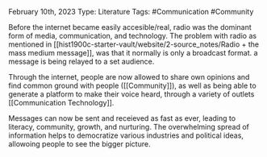 February 10th, 2023
Type: Literature
Tags: #Communication #Community 

Before the internet became easily accesible/real, radio was the dominant form of media, communication, and technology. The problem with radio as mentioned in [[hist1900c-starter-vault/website/2-source_notes/Radio + the mass medium message]], was that it normally is only a broadcast format. a message is being relayed to a set audience. 

Through the internet, people are now allowed to share own opinions and find common ground with people
([[Community]]), as well as being able to generate a platform to make their voice heard, through a variety of outlets [[Communication Technology]].

Messages can now be sent and receieved as fast as ever, leading to literacy, community, growth, and nurturing. The overwhelming spread of information helps to democratize various industries and political ideas, allowoing people to see the bigger picture. 